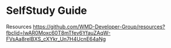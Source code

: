 # SelfStudy Guide
Resources
https://github.com/WMD-Developer-Group/resources?fbclid=IwAR0Moxc60T8mTfev6YfauZAqW-FVsAa8reIBXS_cXYkr_Un7H4UcnE64aNg
